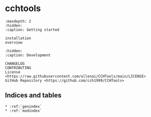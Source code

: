 # **cchtools**

```{toctree}
:maxdepth: 2
:hidden:
:caption: Getting started

installation
overview
```

```{toctree}
:hidden:
:caption: Development

CHANGELOG
CONTRIBUTING
License <https://raw.githubusercontent.com/allenai/CCHTools/main/LICENSE>
GitHub Repository <https://github.com/cch1999/CCHTools>
```

## Indices and tables

```{eval-rst}
* :ref:`genindex`
* :ref:`modindex`
```
